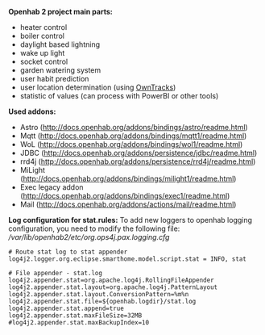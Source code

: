 **Openhab 2 project main parts:**
- heater control
- boiler control
- daylight based lightning
- wake up light
- socket control
- garden watering system
- user habit prediction
- user location determination (using [OwnTracks](http://owntracks.org/))
- statistic of values (can process with PowerBI or other tools)

**Used addons:**
- Astro (http://docs.openhab.org/addons/bindings/astro/readme.html)
- Mqtt (http://docs.openhab.org/addons/bindings/mqtt1/readme.html)
- WoL (http://docs.openhab.org/addons/bindings/wol1/readme.html)
- JDBC (http://docs.openhab.org/addons/persistence/jdbc/readme.html)
- rrd4j (http://docs.openhab.org/addons/persistence/rrd4j/readme.html)
- MiLight (http://docs.openhab.org/addons/bindings/milight1/readme.html)
- Exec legacy addon (http://docs.openhab.org/addons/bindings/exec1/readme.html)
- Mail (http://docs.openhab.org/addons/actions/mail/readme.html)

**Log configuration for stat.rules:**
To add new loggers to openhab logging configuration, you need to modify the following file:
*/var/lib/openhab2/etc/org.ops4j.pax.logging.cfg*
	
	# Route stat log to stat appender
	log4j2.logger.org.eclipse.smarthome.model.script.stat = INFO, stat

    # File appender - stat.log
    log4j2.appender.stat=org.apache.log4j.RollingFileAppender
    log4j2.appender.stat.layout=org.apache.log4j.PatternLayout
    log4j2.appender.stat.layout.ConversionPattern=%m%n
    log4j2.appender.stat.file=${openhab.logdir}/stat.log
    log4j2.appender.stat.append=true
    log4j2.appender.stat.maxFileSize=32MB
    #log4j2.appender.stat.maxBackupIndex=10

